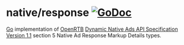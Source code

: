 # native/response [![GoDoc](https://godoc.org/github.com/mxmCherry/openrtb/native/response?status.svg)](https://godoc.org/github.com/mxmCherry/openrtb/native/response)

[Go](https://golang.org/) implementation of [OpenRTB](https://www.iab.com/guidelines/real-time-bidding-rtb-project/) [Dynamic Native Ads API
Specification Version 1.1](https://www.iab.com/wp-content/uploads/2016/03/OpenRTB-Native-Ads-Specification-1-1_2016.pdf) section 5 Native Ad Response Markup Details types.
